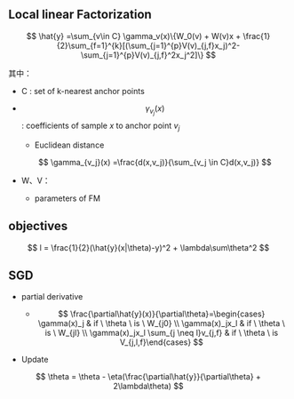 ## Local linear Factorization


$$
\hat{y} =\sum_{v\in C} \gamma_v(x)\{W_0(v) + W(v)x + \frac{1}{2}\sum_{f=1}^{k}[(\sum_{j=1}^{p}V(v)_{j,f}x_j)^2-\sum_{j=1}^{p}V(v)_{j,f}^2x_j^2]\}
$$

其中：

* C : set of k-nearest anchor points

* $$\gamma_{v_j}(x)$$ : coefficients of sample $x$ to anchor point $v_j$

  * Euclidean distance  

  $$
  \gamma_{v_j}(x) =\frac{d(x,v_j)}{\sum_{v_j \in C}d(x,v_j)}
  $$



* W、V：
  * parameters of FM

## objectives

$$
l = \frac{1}{2}(\hat{y}(x|\theta)-y)^2 + \lambda\sum\theta^2
$$

## SGD

* partial derivative

  * $$
    \frac{\partial\hat{y}(x)}{\partial\theta}=\begin{cases} \gamma(x)_j  & if \ \theta \ is \ W_{j0} \\ \gamma(x)_jx_l &  if \ \theta \ is \ W_{jl} \\ \gamma(x)_jx_l \sum_{j \neq l}v_{j,f} & if \ \theta \ is V_{j,l,f}\end{cases}
    $$



* Update

$$
\theta  = \theta - \eta(\frac{\partial\hat{y}}{\partial\theta} + 2\lambda\theta)
$$

